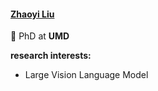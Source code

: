 #### [Zhaoyi Liu](https://github.com/6zHAOyi)

🎉 PhD at **UMD**

**research interests:**
- Large Vision Language Model
